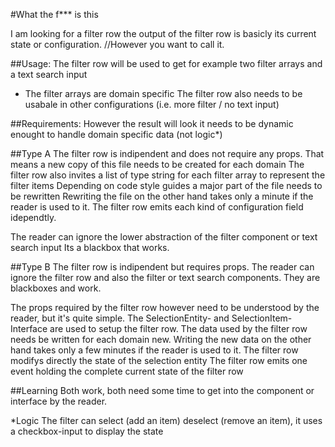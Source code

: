 #What the f*** is this

I am looking for a filter row
the output of the filter row is basicly its current state or configuration. //However you want to call it.

##Usage:
The filter row will be used to get for example two filter arrays and a text search input
 - The filter arrays are domain specific
The filter row also needs to be usabale in other configurations (i.e. more filter / no text input)

##Requirements:
However the result will look it needs to be dynamic enought to handle domain specific data (not logic*)

##Type A
The filter row is indipendent and does not require any props.
That means a new copy of this file needs to be created for each domain
The filter row also invites a list of type string for each filter array to represent the filter items
Depending on code style guides a major part of the file needs to be rewritten
Rewriting the file on the other hand takes only a minute if the reader is used to it.
The filter row emits each kind of configuration field idependtly.

The reader can ignore the lower abstraction of the filter component or text search input
Its a blackbox that works.

##Type B
The filter row is indipendent but requires props.
The reader can ignore the filter row and also the filter or text search components.
They are blackboxes and work.

The props required by the filter row however need to be understood by the reader, but it's quite simple.
The SelectionEntity- and SelectionItem-Interface are used to setup the filter row.
The data used by the filter row needs be written for each domain new.
Writing the new data on the other hand takes only a few minutes if the reader is used to it.
The filter row modifys directly the state of the selection entity 
The filter row emits one event holding the complete current state of the filter row


##Learning
Both work, both need some time to get into the component or interface by the reader.

*Logic
The filter can select (add an item) deselect (remove an item), it uses a checkbox-input to display the state